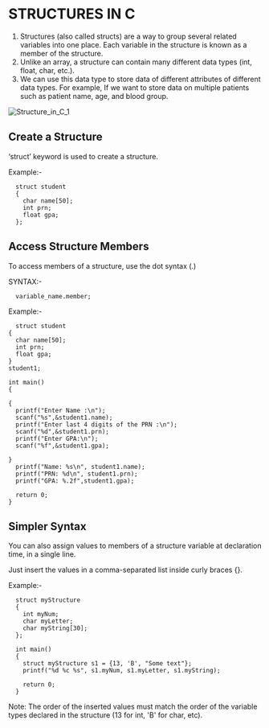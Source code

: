 # STRUCTURES IN C

1) Structures (also called structs) are a way to group several related variables into one place. Each variable in the structure is known as a member of the structure.
2) Unlike an array, a structure can contain many different data types (int, float, char, etc.).
3) We can use this data type to store data of different attributes of different data types.
For example, If we want to store data on multiple patients such as patient name, age, and blood group.


![Structure_in_C_1](https://user-images.githubusercontent.com/124857399/228955225-92547837-b99d-4dde-8807-f4562f09afc9.png)

## Create a Structure

‘struct’ keyword is used to create a structure. 

Example:-
      
      struct student 
      {
        char name[50];
        int prn;
        float gpa;
      };
      
## Access Structure Members

To access members of a structure, use the dot syntax (.)

SYNTAX:- 

      variable_name.member;

Example:-

      struct student 
    {
      char name[50];
      int prn;
      float gpa;
    } 
    student1;

    int main() 
    {

    {
      printf("Enter Name :\n");
      scanf("%s",&student1.name);
      printf("Enter last 4 digits of the PRN :\n");
      scanf("%d",&student1.prn);
      printf("Enter GPA:\n");
      scanf("%f",&student1.gpa);

    }
      printf("Name: %s\n", student1.name);
      printf("PRN: %d\n", student1.prn);
      printf("GPA: %.2f",student1.gpa);

      return 0;
    }
      
      
## Simpler Syntax
You can also assign values to members of a structure variable at declaration time, in a single line.

Just insert the values in a comma-separated list inside curly braces {}. 

Example:-

      struct myStructure 
      {
        int myNum;
        char myLetter;
        char myString[30];
      };

      int main() 
      {
        struct myStructure s1 = {13, 'B', "Some text"};
        printf("%d %c %s", s1.myNum, s1.myLetter, s1.myString);

        return 0;
      }

Note: The order of the inserted values must match the order of the variable types declared in the structure (13 for int, 'B' for char, etc).


